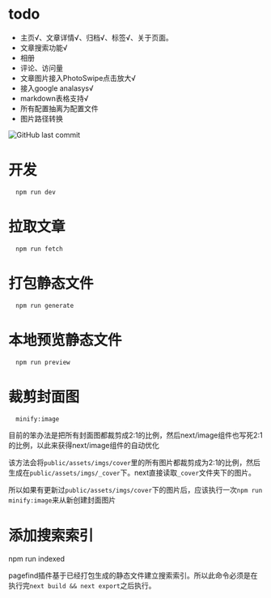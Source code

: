 # todo

* 主页√、文章详情√、归档√、标签√、关于页面。
* 文章搜索功能√
* 相册
* 评论、访问量
* 文章图片接入PhotoSwipe点击放大√
* 接入google analasys√
* markdown表格支持√
* 所有配置抽离为配置文件
* 图片路径转换

![GitHub last commit](https://img.shields.io/github/last-commit/HelloWorld20/blog-nextjs)

# 开发

```shell
  npm run dev
```

# 拉取文章

```shell
  npm run fetch
```

# 打包静态文件

```shell
  npm run generate
```

# 本地预览静态文件

```shell
  npm run preview
```

# 裁剪封面图

```shell
  minify:image
```

目前的笨办法是把所有封面图都裁剪成2:1的比例，然后next/image组件也写死2:1的比例，以此来获得next/image组件的自动优化

该方法会将`public/assets/imgs/cover`里的所有图片都裁剪成为2:1的比例，然后生成在`public/assets/imgs/_cover`下。next直接读取`_cover`文件夹下的图片。

所以如果有更新过`public/assets/imgs/cover`下的图片后，应该执行一次`npm run minify:image`来从新创建封面图片

# 添加搜索索引

  npm run indexed

pagefind插件基于已经打包生成的静态文件建立搜索索引。所以此命令必须是在执行完`next build && next export`之后执行。
